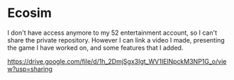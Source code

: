 # Ecosim

I don't have access anymore to my 52 entertainment account, so I can't share the private repository. However I can link a video I made, presenting the game I have worked on, and some features that I added.

https://drive.google.com/file/d/1h_2DmjSgx3Igt_WV1IElNpckM3NP1G_o/view?usp=sharing
